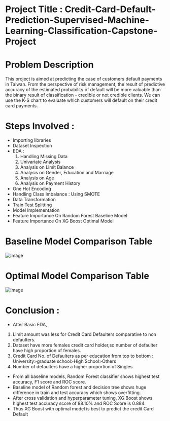 # Project Title : Credit-Card-Default-Prediction-Supervised-Machine-Learning-Classification-Capstone-Project
# Problem Description
This project is aimed at predicting the case of customers default payments in Taiwan. From the perspective of risk management, the result of predictive accuracy of the estimated probability of default will be more valuable than the binary result of classification - credible or not credible clients. We can use the K-S chart to evaluate which customers will default on their credit card payments.

# Steps Involved :
* Importing libraries
* Dataset Inspection
* EDA :
  1. Handling Missing Data
  2. Univariate Analysis
  3. Analysis on Limit Balance
  4. Analysis on Gender, Education and Marriage
  5. Analysis on Age
  6. Analysis on Payment History
* One Hot Encoding
* Handling Class Imbalance : Using SMOTE
* Data Transformation
* Train Test Splitting
* Model Implementation
* Feature Importance On Random Forest Baseline Model
* Feature Importance On XG Boost Optimal Model

# Baseline Model Comparison Table
![image](https://user-images.githubusercontent.com/46549606/172003887-d5644d19-c4e3-487b-8035-2fc96a723f97.png)

# Optimal Model Comparison Table
![image](https://user-images.githubusercontent.com/46549606/172003902-4f5c7974-77d8-406a-b51c-0f17d1b4ffd9.png)

# Conclusion :
* After Basic EDA,
 1. Limit amount was less for Credit Card Defaulters comparative to non defaulters.
 2. Dataset have more females credit card holder,so number of defaulter have high proportion of females.
 3. Credit Card No. of Defaulters as per education from top to bottom : 
University>graduate school>High School>Others
 4. Number of defaulters have a higher proportion of Singles.
* From all baseline models, Random Forest classifier shows highest test accuracy, F1 score and ROC score.
* Baseline model of Random forest and decision tree shows huge difference in train and test accuracy which shows overfitting.
* After cross validation and hyperparameter tuning, XG Boost shows highest test accuracy score of 88.10% and ROC Score is 0.884.
* Thus XG Boost with optimal model is best to predict the credit Card Default
  
